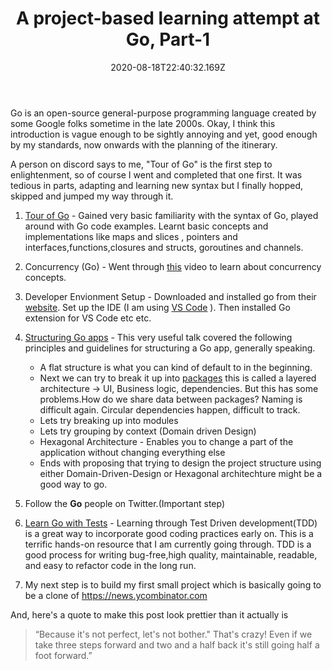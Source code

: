﻿---
title: A project-based learning attempt at Go, Part-1
date: "2020-08-18T22:40:32.169Z"
description: Learning a new pogramming language(Go) for fun and non-profit..
tags: ["ramblings","go","golang"]
---

Go is an open-source general-purpose programming language created by some Google folks sometime in the late 2000s. Okay, I think this introduction is vague enough to be sightly annoying and yet, good enough by my standards, now onwards with the planning of the itinerary.

A person on discord says to me, "Tour of Go" is the first step to enlightenment, so of course I went and completed that one first. It was tedious in parts, adapting and learning new syntax but I finally hopped, skipped and jumped my way through it.

1. [Tour of Go](https://tour.golang.org/welcome/1) -
	Gained very basic familiarity with the syntax of Go, played around with Go code examples. Learnt basic concepts and implementations like maps and slices , pointers and interfaces,functions,closures and structs, goroutines and channels.

2.  Concurrency (Go) - Went through [this](https://www.youtube.com/watch?v=gA4YXUJX7t8) video to learn about concurrency concepts.

3.  Developer Envionment Setup - Downloaded and installed go from their [website](https://golang.org/). Set up the IDE (I am using [VS Code](https://vscode.rocks/) ). Then installed Go extension for VS Code etc etc.

4.  [Structuring Go apps](https://www.youtube.com/watch?v=Qtk9FFOoT5M) - This very useful talk covered the following principles and guidelines for structuring a Go app, generally speaking.  
	- A flat structure is what you can kind of default to in the beginning.
	- Next we can try to break it up into [packages](https://www.callicoder.com/golang-packages/#:~:text=Go%20Package,following%20syntax%20%2D%20package)  this is called a layered architecture -> UI, Business logic, dependencies. But this has some problems.How do we share data between packages? Naming is difficult again. Circular dependencies happen, difficult to track.
	- Lets try breaking up into modules 
	- Lets try grouping  by context (Domain driven Design) 
	- Hexagonal Architecture - Enables you to change a part of the application without changing everything else
	- Ends with proposing that trying to design the project structure using either Domain-Driven-Design or Hexagonal architechture might be a good way to go. 

5. Follow the **Go** people on Twitter.(Important step)

6. [Learn Go with Tests](https://quii.gitbook.io/learn-go-with-tests/) - Learning through Test Driven development(TDD) is a great way to incorporate good coding practices early on. This is a terrific hands-on resource that I am currently going through. TDD is a good process for writing bug-free,high quality, maintainable, readable, and easy to refactor code in the long run.

7.  My next step is to build my first small project which is basically going to be a clone of https://news.ycombinator.com

And, here's a quote to make this post look prettier than it actually is

> “Because it's not perfect, let's not bother."
> That's crazy! Even if we take three steps forward and two and a half back it's still going
half a foot forward.”

